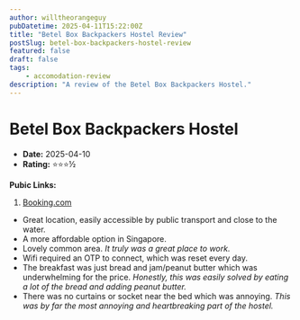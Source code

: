 ```yaml
---
author: willtheorangeguy
pubDatetime: 2025-04-11T15:22:00Z
title: "Betel Box Backpackers Hostel Review"
postSlug: betel-box-backpackers-hostel-review
featured: false
draft: false
tags:
    - accomodation-review
description: "A review of the Betel Box Backpackers Hostel."
---
```


# Betel Box Backpackers Hostel

-   **Date:** 2025-04-10
-   **Rating:** ⭐⭐⭐½

**Pubic Links:**

1. [Booking.com](https://www.booking.com/hotel/sg/betel-box-backpackers-hostel.en-gb.html?aid=332731&label=review_am&sid=024474ee6ab01df9f21c6fd06dcc9c21&activeTab=htReviews&keep_landing=1&rurl=e7253193a04ed549&sb_price_type=total&type=total&#tab-reviews:~:text=10%20April%202025-,A%20budget%20hostel,-Scored%207.0)

- Great location, easily accessible by public transport and close to the water.
- A more affordable option in Singapore.
- Lovely common area. _It truly was a great place to work._
- Wifi required an OTP to connect, which was reset every day.
- The breakfast was just bread and jam/peanut butter which was underwhelming for the price. _Honestly, this was easily solved by eating a lot of the bread and adding peanut butter._
- There was no curtains or socket near the bed which was annoying. _This was by far the most annoying and heartbreaking part of the hostel._
